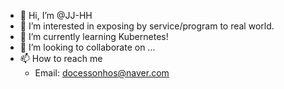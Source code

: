 - 👋 Hi, I’m @JJ-HH
- 👀 I’m interested in exposing by service/program to real world.
- 🌱 I’m currently learning Kubernetes!
- 💞️ I’m looking to collaborate on ...
- 📫 How to reach me 
  - Email: docessonhos@naver.com

<!---
JJ-HH/JJ-HH is a ✨ special ✨ repository because its `README.md` (this file) appears on your GitHub profile.
You can click the Preview link to take a look at your changes.
--->
